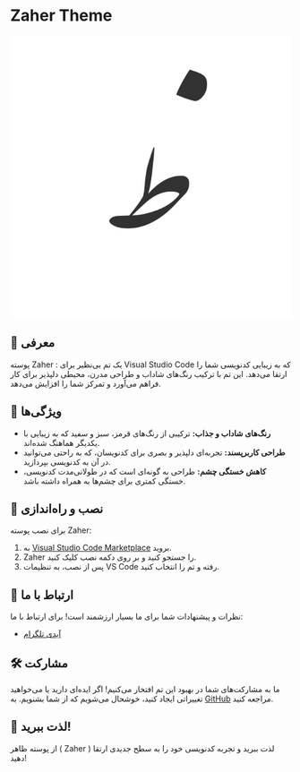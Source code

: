 # Zaher Theme

![Zaher Theme Logo](logo.png)

## 🌟 معرفی
پوسته Zaher : یک تم بی‌نظیر برای Visual Studio Code که به زیبایی کدنویسی شما را ارتقا می‌دهد. این تم با ترکیب رنگ‌های شاداب و طراحی مدرن، محیطی دلپذیر برای کار فراهم می‌آورد و تمرکز شما را افزایش می‌دهد.

## 🎨 ویژگی‌ها
- **رنگ‌های شاداب و جذاب:** ترکیبی از رنگ‌های قرمز، سبز و سفید که به زیبایی با یکدیگر هماهنگ شده‌اند.
- **طراحی کاربرپسند:** تجربه‌ای دلپذیر و بصری برای کدنویسان، که به راحتی می‌توانید در آن به کدنویسی بپردازید.
- **کاهش خستگی چشم:** طراحی به گونه‌ای است که در طولانی‌مدت کدنویسی، خستگی کمتری برای چشم‌ها به همراه داشته باشد.

## 🚀 نصب و راه‌اندازی
برای نصب پوسته Zaher:
1. به [Visual Studio Code Marketplace](https://marketplace.visualstudio.com/) بروید.
2. Zaher را جستجو کنید و بر روی دکمه نصب کلیک کنید.
3. پس از نصب، به تنظیمات VS Code رفته و تم را انتخاب کنید.


## 💬 ارتباط با ما
نظرات و پیشنهادات شما برای ما بسیار ارزشمند است! برای ارتباط با ما:
- [آیدی تلگرام](https://t.me/special_one)
 

## 🛠️ مشارکت
ما به مشارکت‌های شما در بهبود این تم افتخار می‌کنیم! اگر ایده‌ای دارید یا می‌خواهید تغییراتی ایجاد کنید، خوشحال می‌شویم که از شما بشنویم. به [GitHub](https://github.com/alirezahastam/zaher) مراجعه کنید.

## 🎉 لذت ببرید!
از پوسته ظاهر ( Zaher )  لذت ببرید و تجربه کدنویسی خود را به سطح جدیدی ارتقا دهید!

